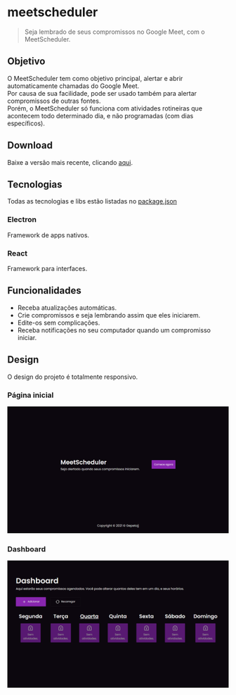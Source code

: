 # meetscheduler

> Seja lembrado de seus compromissos no Google Meet, com o MeetScheduler.

## Objetivo

O MeetScheduler tem como objetivo principal, alertar e abrir automaticamente chamadas do Google Meet.  
Por causa de sua facilidade, pode ser usado também para alertar compromissos de outras fontes.  
Porém, o MeetScheduler só funciona com atividades rotineiras que acontecem todo determinado dia, e não programadas (com dias específicos).

## Download

Baixe a versão mais recente, clicando [aqui](https://github.com/gepetojj/meetscheduler/releases).  

## Tecnologias  

Todas as tecnologias e libs estão listadas no [package.json](https://github.com/gepetojj/meetscheduler/blob/master/package.json)  

### Electron  

Framework de apps nativos.

### React  

Framework para interfaces.

## Funcionalidades

* Receba atualizações automáticas.
* Crie compromissos e seja lembrando assim que eles iniciarem.  
* Edite-os sem complicações.  
* Receba notificações no seu computador quando um compromisso iniciar.  

## Design

O design do projeto é totalmente responsivo.  

### Página inicial

![Landing](https://github.com/gepetojj/meetscheduler/blob/main/.github/assets/landing.png?raw=true)

### Dashboard

![Dashboard](https://github.com/gepetojj/meetscheduler/blob/main/.github/assets/dashboard.png?raw=true)
